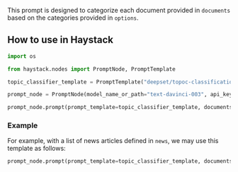 This prompt is designed to categorize each document provided in `documents` based on the categories provided in `options`.

## How to use in Haystack

```python 
import os

from haystack.nodes import PromptNode, PromptTemplate

topic_classifier_template = PromptTemplate("deepset/topoc-classification")

prompt_node = PromptNode(model_name_or_path="text-davinci-003", api_key=os.environ.get("OPENAI_API_KEY"))

prompt_node.prompt(prompt_template=topic_classifier_template, documents="YOUR_DOCUMENTS", options=["A LIST OF TOPICS"])
```

### Example

For example, with a list of news articles defined in `news`, we may use this template as follows:

```python
prompt_node.prompt(prompt_template=topic_classifier_template, documents=news, options=["economics", "politics", "culture"])
```